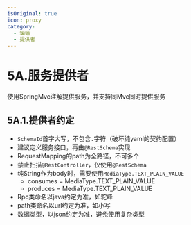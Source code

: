 ```yaml
---
isOriginal: true
icon: proxy
category:
  - 蝙蝠
  - 提供者
---
```


# 5A.服务提供者

使用SpringMvc注解提供服务，并支持同Mvc同时提供服务

## 5A.1.提供者约定

* `SchemaId`首字大写，不包含`.`字符（破坏纯yaml的契约配置）
* 建议定义服务接口，再由`@RestSchema`实现
* RequestMapping的path为全路径，不可多个
* 禁止扫描`@RestController`，仅使用`@RestSchema`
* 纯String作为body时，需要使用`MediaType.TEXT_PLAIN_VALUE`
  - consumes = MediaType.TEXT_PLAIN_VALUE
  - produces = MediaType.TEXT_PLAIN_VALUE
* Rpc类命名以java约定为准，如驼峰
* path类命名以url约定为准，如小写
* 数据类型，以json约定为准，避免使用复杂类型
